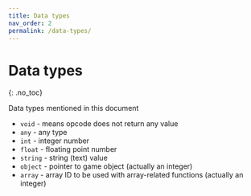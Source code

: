 ```yaml
---
title: Data types
nav_order: 2
permalink: /data-types/
---
```


# Data types
{: .no_toc}

Data types mentioned in this document

* `void` - means opcode does not return any value
* `any` - any type
* `int` - integer number
* `float` - floating point number
* `string` - string (text) value
* `object` - pointer to game object (actually an integer)
* `array` - array ID to be used with array-related functions (actually an integer)
